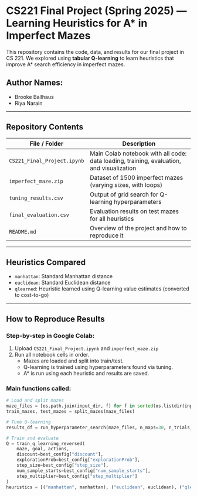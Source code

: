 # CS221 Final Project (Spring 2025) — Learning Heuristics for A* in Imperfect Mazes

This repository contains the code, data, and results for our final project in CS 221. We explored using **tabular Q-learning** to learn heuristics that improve A* search efficiency in imperfect mazes.

## Author Names: 
- Brooke Ballhaus  
- Riya Narain

---

## Repository Contents

| File / Folder               | Description |
|----------------------------|-------------|
| `CS221_Final_Project.ipynb` | Main Colab notebook with all code: data loading, training, evaluation, and visualization |
| `imperfect_maze.zip`       | Dataset of 1500 imperfect mazes (varying sizes, with loops) |
| `tuning_results.csv`       | Output of grid search for Q-learning hyperparameters |
| `final_evaluation.csv`     | Evaluation results on test mazes for all heuristics |
| `README.md`                | Overview of the project and how to reproduce it |

---

## Heuristics Compared

- `manhattan`: Standard Manhattan distance
- `euclidean`: Standard Euclidean distance
- `qlearned`: Heuristic learned using Q-learning value estimates (converted to cost-to-go)

---

## How to Reproduce Results

### Step-by-step in Google Colab:

1. Upload `CS221_Final_Project.ipynb` and `imperfect_maze.zip`
2. Run all notebook cells in order.
   - Mazes are loaded and split into train/test.
   - Q-learning is trained using hyperparameters found via tuning.
   - A* is run using each heuristic and results are saved.

### Main functions called:

```python
# Load and split mazes
maze_files = [os.path.join(input_dir, f) for f in sorted(os.listdir(input_dir)) if f.endswith(".txt")]
train_mazes, test_mazes = split_mazes(maze_files)

# Tune Q-learning
results_df = run_hyperparameter_search(maze_files, n_maps=30, n_trials_per_map=30)

# Train and evaluate
Q = train_q_learning_reversed(
    maze, goal, actions,
    discount=best_config["discount"],
    explorationProb=best_config["explorationProb"],
    step_size=best_config["step_size"],
    num_sample_starts=best_config["num_sample_starts"],
    step_multiplier=best_config["step_multiplier"]
)
heuristics = [("manhattan", manhattan), ("euclidean", euclidean), ("qlearned", learned_heuristic(Q, actions))]
